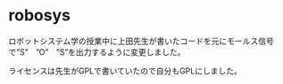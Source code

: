 # robosys
ロボットシステム学の授業中に上田先生が書いたコードを元にモールス信号で”S”　”O”　”S”を出力するように変更しました。

ライセンスは先生がGPLで書いていたので自分もGPLにしました。
